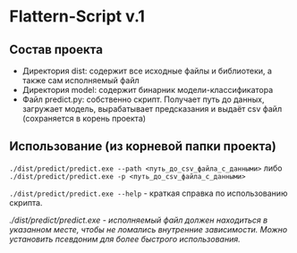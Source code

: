 # Flattern-Script v.1
## Состав проекта
- Директория dist: содержит все исходные файлы и библиотеки, а также сам исполняемый файл
- Директория model: содержит бинарник модели-классификатора
- Файл predict.py: собственно скрипт. Получает путь до данных, загружает модель, вырабатывает предсказания и выдаёт csv файл (сохраняется в корень проекта)

## Использование (из корневой папки проекта)
`./dist/predict/predict.exe --path <путь_до_csv_файла_с_данными>`
либо
`./dist/predict/predict.exe -p <путь_до_csv_файла_с_данными>`

`./dist/predict/predict.exe --help` - краткая справка по использованию скрипта.

_./dist/predict/predict.exe - исполняемый файл должен находиться в указанном месте, чтобы не ломались внутренние зависимости. Можно установить псевдоним для более быстрого использования._
